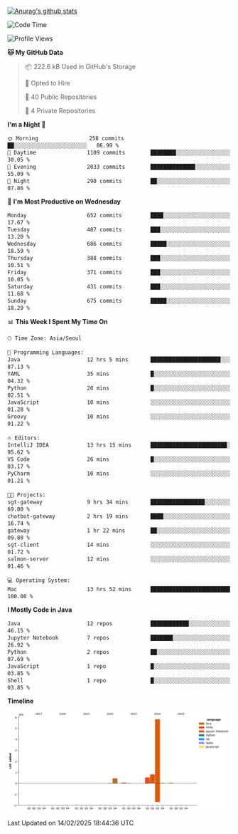 [![Anurag's github stats](https://github-readme-stats.vercel.app/api?username=hajubal)](https://github.com/anuraghazra/github-readme-stats)

<!--START_SECTION:waka-->
![Code Time](http://img.shields.io/badge/Code%20Time-198%20hrs-blue)

![Profile Views](http://img.shields.io/badge/Profile%20Views-0-blue)

**🐱 My GitHub Data** 

> 📦 222.6 kB Used in GitHub's Storage 
 > 
> 💼 Opted to Hire
 > 
> 📜 40 Public Repositories 
 > 
> 🔑 4 Private Repositories 
 > 
**I'm a Night 🦉** 

```text
🌞 Morning                258 commits         ██░░░░░░░░░░░░░░░░░░░░░░░   06.99 % 
🌆 Daytime                1109 commits        ████████░░░░░░░░░░░░░░░░░   30.05 % 
🌃 Evening                2033 commits        ██████████████░░░░░░░░░░░   55.09 % 
🌙 Night                  290 commits         ██░░░░░░░░░░░░░░░░░░░░░░░   07.86 % 
```
📅 **I'm Most Productive on Wednesday** 

```text
Monday                   652 commits         ████░░░░░░░░░░░░░░░░░░░░░   17.67 % 
Tuesday                  487 commits         ███░░░░░░░░░░░░░░░░░░░░░░   13.20 % 
Wednesday                686 commits         █████░░░░░░░░░░░░░░░░░░░░   18.59 % 
Thursday                 388 commits         ███░░░░░░░░░░░░░░░░░░░░░░   10.51 % 
Friday                   371 commits         ███░░░░░░░░░░░░░░░░░░░░░░   10.05 % 
Saturday                 431 commits         ███░░░░░░░░░░░░░░░░░░░░░░   11.68 % 
Sunday                   675 commits         █████░░░░░░░░░░░░░░░░░░░░   18.29 % 
```


📊 **This Week I Spent My Time On** 

```text
🕑︎ Time Zone: Asia/Seoul

💬 Programming Languages: 
Java                     12 hrs 5 mins       ██████████████████████░░░   87.13 % 
YAML                     35 mins             █░░░░░░░░░░░░░░░░░░░░░░░░   04.32 % 
Python                   20 mins             █░░░░░░░░░░░░░░░░░░░░░░░░   02.51 % 
JavaScript               10 mins             ░░░░░░░░░░░░░░░░░░░░░░░░░   01.28 % 
Groovy                   10 mins             ░░░░░░░░░░░░░░░░░░░░░░░░░   01.22 % 

🔥 Editors: 
IntelliJ IDEA            13 hrs 15 mins      ████████████████████████░   95.62 % 
VS Code                  26 mins             █░░░░░░░░░░░░░░░░░░░░░░░░   03.17 % 
PyCharm                  10 mins             ░░░░░░░░░░░░░░░░░░░░░░░░░   01.21 % 

🐱‍💻 Projects: 
sgt-gateway              9 hrs 34 mins       █████████████████░░░░░░░░   69.00 % 
chatbot-gateway          2 hrs 19 mins       ████░░░░░░░░░░░░░░░░░░░░░   16.74 % 
gateway                  1 hr 22 mins        ██░░░░░░░░░░░░░░░░░░░░░░░   09.88 % 
sgt-client               14 mins             ░░░░░░░░░░░░░░░░░░░░░░░░░   01.72 % 
salmon-server            12 mins             ░░░░░░░░░░░░░░░░░░░░░░░░░   01.46 % 

💻 Operating System: 
Mac                      13 hrs 52 mins      █████████████████████████   100.00 % 
```

**I Mostly Code in Java** 

```text
Java                     12 repos            ████████████░░░░░░░░░░░░░   46.15 % 
Jupyter Notebook         7 repos             ███████░░░░░░░░░░░░░░░░░░   26.92 % 
Python                   2 repos             ██░░░░░░░░░░░░░░░░░░░░░░░   07.69 % 
JavaScript               1 repo              █░░░░░░░░░░░░░░░░░░░░░░░░   03.85 % 
Shell                    1 repo              █░░░░░░░░░░░░░░░░░░░░░░░░   03.85 % 
```



**Timeline**

![Lines of Code chart](https://raw.githubusercontent.com/hajubal/hajubal/main/assets/bar_graph.png)


 Last Updated on 14/02/2025 18:44:36 UTC
<!--END_SECTION:waka-->